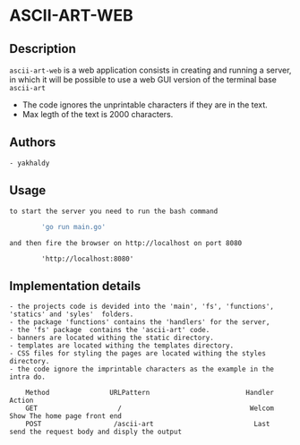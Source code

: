 # ASCII-ART-WEB 

## Description 
`ascii-art-web` is a web application consists in creating and running a server, in which it will be possible to use a web GUI version of the terminal base `ascii-art`
- The code ignores the unprintable characters if they are in the text.
- Max legth of the text is 2000 characters.

## Authors
    - yakhaldy
## Usage
    to start the server you need to run the bash command 
```bash
        'go run main.go'
```

    and then fire the browser on http://localhost on port 8080
```
        'http://localhost:8080'
```
## Implementation details
    - the projects code is devided into the 'main', 'fs', 'functions', 'statics' and 'syles'  folders. 
    - the package 'functions' contains the 'handlers' for the server,
    - the 'fs' package  contains the 'ascii-art' code.
    - banners are located withing the static directory. 
    - templates are located withing the templates directory.
    - CSS files for styling the pages are located withing the styles directory.
    - the code ignore the imprintable characters as the example in the intra do.
 
```
    Method               URLPattern                        Handler                                    Action
    GET                    /                                Welcom                              Show The home page front end
    POST                  /ascii-art                         Last                         send the request body and disply the output 
```
